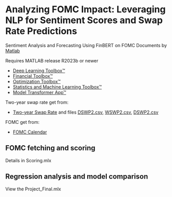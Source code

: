 # Analyzing FOMC Impact: Leveraging NLP for Sentiment Scores and Swap Rate Predictions
Sentiment Analysis and Forecasting Using FinBERT on FOMC Documents by [Matlab](https://www.mathworks.com/products/matlab.html)

Requires MATLAB release R2023b or newer
- [Deep Learning Toolbox™](https://www.mathworks.com/products/deep-learning.html)
- [Financial Toolbox™](https://www.mathworks.com/products/finance.html)
- [Optimization Toolbox™](https://www.mathworks.com/products/optimization.html)
- [Statistics and Machine Learning Toolbox™](https://www.mathworks.com/products/statistics.html)
- [Model Transformer App™](https://www.mathworks.com/help/slcheck/ref/modeltransformer-app.html)

Two-year swap rate get from:
- [Two-year Swap Rate](https://fred.stlouisfed.org/series/DSWP2)
and files [DSWP2.csv](https://github.com/LiangBingbing/Sentiment-Analysis-and-Forecasting-Using-FinBERT-on-FOMC-Documents), [WSWP2.csv](https://github.com/LiangBingbing/Sentiment-Analysis-and-Forecasting-Using-FinBERT-on-FOMC-Documents), [DSWP2.csv](https://github.com/LiangBingbing/Sentiment-Analysis-and-Forecasting-Using-FinBERT-on-FOMC-Documents)

FOMC get from:
- [FOMC Calendar](https://www.federalreserve.gov/monetarypolicy/fomccalendars.htm)

## FOMC fetching and scoring
Details in Scoring.mlx
## Regression analysis and model comparison
View the Project_Final.mlx
